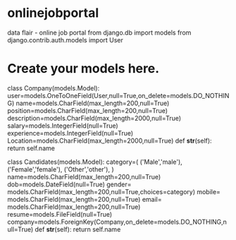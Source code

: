 # onlinejobportal
data flair - online job portal
from django.db import models
from django.contrib.auth.models import User

# Create your models here.
class Company(models.Model):
    user=models.OneToOneField(User,null=True,on_delete=models.DO_NOTHING) 
    name=models.CharField(max_length=200,null=True)
    position=models.CharField(max_length=200,null=True)
    description=models.CharField(max_length=2000,null=True)
    salary=models.IntegerField(null=True)
    experience=models.IntegerField(null=True)
    Location=models.CharField(max_length=2000,null=True)
    def __str__(self):
        return self.name


class Candidates(models.Model):
    category=(
        ('Male','male'),
        ('Female','female'),
        ('Other','other'),
    )
    name=models.CharField(max_length=200,null=True)
    dob=models.DateField(null=True)
    gender= models.CharField(max_length=200,null=True,choices=category)
    mobile= models.CharField(max_length=200,null=True)
    email= models.CharField(max_length=200,null=True)
    resume=models.FileField(null=True)
    company=models.ForeignKey(Company,on_delete=models.DO_NOTHING,null=True)
    def __str__(self):
        return self.name
